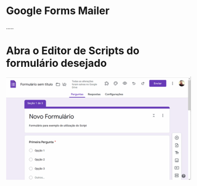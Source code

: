 # Google Forms Mailer

.....

# Abra o Editor de Scripts do formulário desejado
![Abrindo o Editor de scripts](img/abrindoAppScripts.gif)